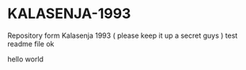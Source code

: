 # KALASENJA-1993
Repository form Kalasenja 1993 ( please keep it up a secret guys )
test readme file ok

hello world 
